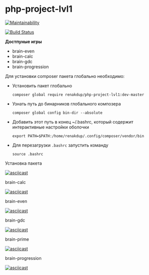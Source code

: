 # php-project-lvl1

[![Maintainability](https://api.codeclimate.com/v1/badges/5bf57db1d7f8b0a27e4e/maintainability)](https://codeclimate.com/github/renakdup/php-project-lvl1/maintainability)

[![Build Status](https://travis-ci.org/renakdup/php-project-lvl1.svg?branch=master)](https://travis-ci.org/renakdup/php-project-lvl1)

**Достпуные игры**
- brain-even
- brain-calc
- brain-gdc
- brain-progression

Для установки composer пакета глобально необходимо:

- Установить пакет глобально

    `composer global require renakdup/php-project-lvl1:dev-master`


- Узнать путь до бинарников глобального композера

    `composer global config bin-dir --absolute`

- Добавить этот путь в конец ~/.bashrc, который содержит интерактивные настройки оболочки

    `export PATH=$PATH:/home/renakdup/.config/composer/vendor/bin`
    
- Для перезагрузки `.bashrc` запустить команду

    `source .bashrc`
    
    
    
Установка пакета

[![asciicast](https://asciinema.org/a/neUYZWgDNwozJRB6FsJTNGIuG.svg)](https://asciinema.org/a/neUYZWgDNwozJRB6FsJTNGIuG)
    
    
brain-calc

[![asciicast](https://asciinema.org/a/A6LTrbohU1P1QL8WOxS4fS2ES.svg)](https://asciinema.org/a/A6LTrbohU1P1QL8WOxS4fS2ES)

brain-even

[![asciicast](https://asciinema.org/a/M3qfUy8upzsOPR1NtA3kidkhK.svg)](https://asciinema.org/a/M3qfUy8upzsOPR1NtA3kidkhK)

    
brain-gdc
    
[![asciicast](https://asciinema.org/a/EIZIeqG7FErBXRXbEWtv4aT7u.svg)](https://asciinema.org/a/EIZIeqG7FErBXRXbEWtv4aT7u)


brain-prime

[![asciicast](https://asciinema.org/a/uQWrbnZT4KeMCnpwyArrjJ2En.svg)](https://asciinema.org/a/uQWrbnZT4KeMCnpwyArrjJ2En)

brain-progression

[![asciicast](https://asciinema.org/a/sp72DRD4KVuqyXwBWT5RP5QL6.svg)](https://asciinema.org/a/sp72DRD4KVuqyXwBWT5RP5QL6)



